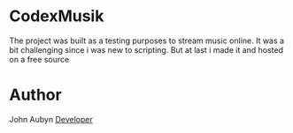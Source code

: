 # CodexMusik

The project was built as a testing purposes to stream music online. It was a bit challenging since i was new to scripting. But at last i made it and hosted on a free source

# Author
John Aubyn [Developer](https://aubynj.github.io/)
